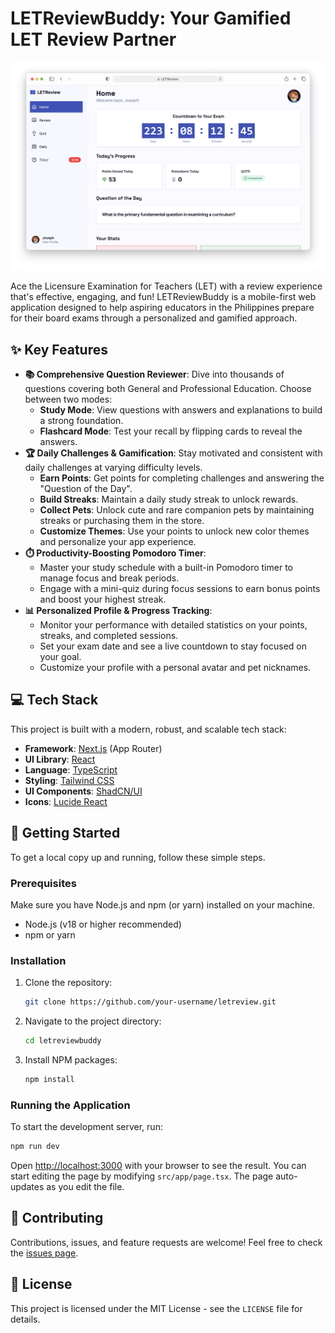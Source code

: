 # LETReviewBuddy: Your Gamified LET Review Partner

![LETReview App Screenshot](/public/images/landing/app-preview.png)

Ace the Licensure Examination for Teachers (LET) with a review experience that's effective, engaging, and fun! LETReviewBuddy is a mobile-first web application designed to help aspiring educators in the Philippines prepare for their board exams through a personalized and gamified approach.

## ✨ Key Features

- **📚 Comprehensive Question Reviewer**: Dive into thousands of questions covering both General and Professional Education. Choose between two modes:
    - **Study Mode**: View questions with answers and explanations to build a strong foundation.
    - **Flashcard Mode**: Test your recall by flipping cards to reveal the answers.
- **🏆 Daily Challenges & Gamification**: Stay motivated and consistent with daily challenges at varying difficulty levels.
    - **Earn Points**: Get points for completing challenges and answering the "Question of the Day".
    - **Build Streaks**: Maintain a daily study streak to unlock rewards.
    - **Collect Pets**: Unlock cute and rare companion pets by maintaining streaks or purchasing them in the store.
    - **Customize Themes**: Use your points to unlock new color themes and personalize your app experience.
- **⏱️ Productivity-Boosting Pomodoro Timer**:
    - Master your study schedule with a built-in Pomodoro timer to manage focus and break periods.
    - Engage with a mini-quiz during focus sessions to earn bonus points and boost your highest streak.
- **📊 Personalized Profile & Progress Tracking**:
    - Monitor your performance with detailed statistics on your points, streaks, and completed sessions.
    - Set your exam date and see a live countdown to stay focused on your goal.
    - Customize your profile with a personal avatar and pet nicknames.

## 💻 Tech Stack

This project is built with a modern, robust, and scalable tech stack:

- **Framework**: [Next.js](https://nextjs.org/) (App Router)
- **UI Library**: [React](https://reactjs.org/)
- **Language**: [TypeScript](https://www.typescriptlang.org/)
- **Styling**: [Tailwind CSS](https://tailwindcss.com/)
- **UI Components**: [ShadCN/UI](https://ui.shadcn.com/)
- **Icons**: [Lucide React](https://lucide.dev/)

## 🚀 Getting Started

To get a local copy up and running, follow these simple steps.

### Prerequisites

Make sure you have Node.js and npm (or yarn) installed on your machine.
- Node.js (v18 or higher recommended)
- npm or yarn

### Installation

1. Clone the repository:
   ```sh
   git clone https://github.com/your-username/letreview.git
   ```
2. Navigate to the project directory:
   ```sh
   cd letreviewbuddy
   ```
3. Install NPM packages:
   ```sh
   npm install
   ```

### Running the Application

To start the development server, run:
```sh
npm run dev
```

Open [http://localhost:3000](http://localhost:3000) with your browser to see the result. You can start editing the page by modifying `src/app/page.tsx`. The page auto-updates as you edit the file.

## 🤝 Contributing

Contributions, issues, and feature requests are welcome! Feel free to check the [issues page](https://github.com/your-username/letreviewbuddy/issues).

## 📄 License

This project is licensed under the MIT License - see the `LICENSE` file for details.
